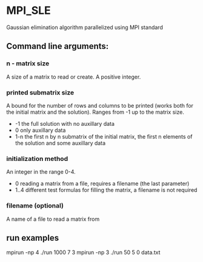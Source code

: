 # MPI_SLE
Gaussian elimination algorithm parallelized using MPI standard

## Command line arguments:

### n - matrix size
A size of a matrix to read or create. A positive integer.

### printed submatrix size
A bound for the number of rows and columns to be printed (works both for the initial matrix and the solution). Ranges from -1 up to the matrix size.
* -1    the full solution with no auxillary data
* 0     only auxillary data
* 1-n   the first n by n submatrix of the initial matrix, the first n elements of the solution and some auxillary data

### initialization method
An integer in the range 0-4.
* 0     reading a matrix from a file, requires a filename (the last parameter)
* 1..4  different test formulas for filling the matrix, a filename is not required

### filename (optional)
A name of a file to read a matrix from

## run examples
mpirun -np 4 ./run 1000 7 3
mpirun -np 3 ./run 50 5 0 data.txt
